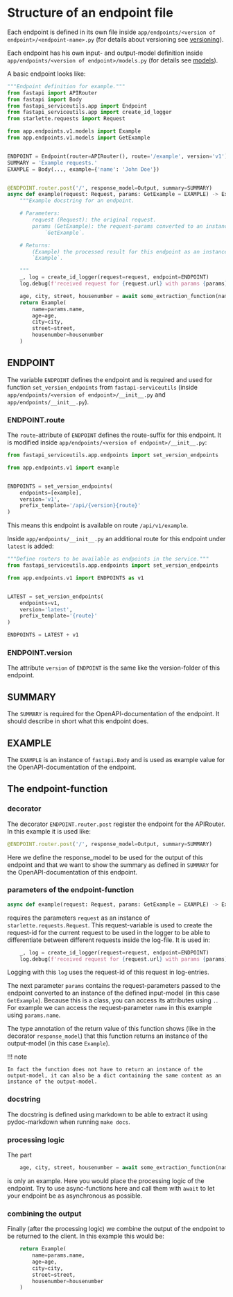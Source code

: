 # Structure of an endpoint file

Each endpoint is defined in its own file inside `app/endpoints/<version of
endpoint>/<endpoint-name>.py` (for details about versioning see
[versioning](../versioning/index.html)).

Each endpoint has his own input- and output-model definition inside
`app/endpoints/<version of endpoint>/models.py` (for details see
[models](../endpoint_models/index.html)).

A basic endpoint looks like:
```python
"""Endpoint definition for example."""
from fastapi import APIRouter
from fastapi import Body
from fastapi_serviceutils.app import Endpoint
from fastapi_serviceutils.app import create_id_logger
from starlette.requests import Request

from app.endpoints.v1.models import Example
from app.endpoints.v1.models import GetExample


ENDPOINT = Endpoint(router=APIRouter(), route='/example', version='v1')
SUMMARY = 'Example requests.'
EXAMPLE = Body(..., example={'name': 'John Doe'})


@ENDPOINT.router.post('/', response_model=Output, summary=SUMMARY)
async def example(request: Request, params: GetExample = EXAMPLE) -> Example:
    """Example docstring for an endpoint.

    # Parameters:
        request (Request): the original request.
        params (GetExample): the request-params converted to an instance of
            `GetExample`.

    # Returns:
        (Example) the processed result for this endpoint as an instance of
        `Example`.

    """
    _, log = create_id_logger(request=request, endpoint=ENDPOINT)
    log.debug(f'received request for {request.url} with params {params}.')

    age, city, street, housenumber = await some_extraction_function(name=params.name)
    return Example(
        name=params.name,
        age=age,
        city=city,
        street=street,
        housenumber=housenumber
    )
```


## ENDPOINT

The variable `ENDPOINT` defines the endpoint and is required and used for
function `set_version_endpoints` from `fastapi-serviceutils` (inside
`app/endpoints/<version of endpoint>/__init__.py` and
`app/endpoints/__init__.py`).


### ENDPOINT.route

The `route`-attribute of `ENDPOINT` defines the route-suffix for this endpoint.
It is modified inside `app/endpoints/<version of endpoint>/__init__.py`:
```python
from fastapi_serviceutils.app.endpoints import set_version_endpoints

from app.endpoints.v1 import example


ENDPOINTS = set_version_endpoints(
    endpoints=[example],
    version='v1',
    prefix_template='/api/{version}{route}'
)
```

This means this endpoint is available on route `/api/v1/example`.

Inside `app/endpoints/__init__.py` an additional route for this endpoint under
`latest` is added:
```python
"""Define routers to be available as endpoints in the service."""
from fastapi_serviceutils.app.endpoints import set_version_endpoints

from app.endpoints.v1 import ENDPOINTS as v1


LATEST = set_version_endpoints(
    endpoints=v1,
    version='latest',
    prefix_template='{route}'
)

ENDPOINTS = LATEST + v1
```


### ENDPOINT.version

The attribute `version` of `ENDPOINT` is the same like the version-folder of
this endpoint.


## SUMMARY

The `SUMMARY` is required for the OpenAPI-documentation of the endpoint.
It should describe in short what this endpoint does.


## EXAMPLE

The `EXAMPLE` is an instance of `fastapi.Body` and is used as example value
for the OpenAPI-documentation of the endpoint.


## The endpoint-function

### decorator

The decorator `ENDPOINT.router.post` register the endpoint for the APIRouter.
In this example it is used like:
```python
@ENDPOINT.router.post('/', response_model=Output, summary=SUMMARY)
```
Here we define the response_model to be used for the output of this endpoint
and that we want to show the summary as defined in `SUMMARY` for the
OpenAPI-documentation of this endpoint.


### parameters of the endpoint-function
```python
async def example(request: Request, params: GetExample = EXAMPLE) -> Example:
```
requires the parameters `request` as an instance of
`starlette.requests.Request`.
This request-variable is used to create the request-id for the current request
to be used in the logger to be able to differentiate between different requests
inside the log-file.
It is used in:
```python
    _, log = create_id_logger(request=request, endpoint=ENDPOINT)
    log.debug(f'received request for {request.url} with params {params}.')
```
Logging with this `log` uses the request-id of this request in log-entries.

The next parameter `params` contains the request-parameters passed to the
endpoint converted to an instance of the defined input-model (in this case
`GetExample`).
Because this is a class, you can access its attributes using `.`.
For example we can access the request-parameter `name` in this example using
`params.name`.

The type annotation of the return value of this function shows (like in the
decorator `response_model`) that this function returns an instance of the
output-model (in this case `Example`).

!!! note

    In fact the function does not have to return an instance of the
    output-model, it can also be a dict containing the same content as an
    instance of the output-model.


### docstring

The docstring is defined using markdown to be able to extract it using
pydoc-markdown when running `make docs`.


### processing logic

The part
```python
    age, city, street, housenumber = await some_extraction_function(name=params.name)
```
is only an example.
Here you would place the processing logic of the endpoint.
Try to use async-functions here and call them with `await` to let your
endpoint be as asynchronous as possible.


### combining the output
Finally (after the processing logic) we combine the output of the endpoint to
be returned to the client.
In this example this would be:
```python
    return Example(
        name=params.name,
        age=age,
        city=city,
        street=street,
        housenumber=housenumber
    )
```
